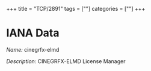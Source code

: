 +++
title = "TCP/2891"
tags = [""]
categories = [""]
+++

# IANA Data

_Name:_ cinegrfx-elmd

_Description:_ CINEGRFX-ELMD License Manager

